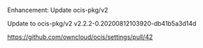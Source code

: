 Enhancement: Update ocis-pkg/v2

Update to ocis-pkg/v2 v2.2.2-0.20200812103920-db41b5a3d14d

<https://github.com/owncloud/ocis/settings/pull/42>
